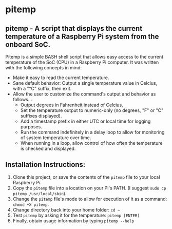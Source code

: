 # pitemp
pitemp - A script that displays the current temperature of a Raspberry Pi system from the onboard SoC.
---

Pitemp is a simple BASH shell script that allows easy access to the current temperature of the SoC (CPU) in a Raspberry Pi computer.  It was written with the following concepts in mind:

* Make it easy to read the current temperature.
* Sane default behavior: Output a single temperature value in Celcius, with a "°C" suffix, then exit.
* Allow the user to customize the command's output and behavior as follows...
  * Output degrees in Fahrenheit instead of Celcius.
  * Set the temperature output to numeric-only (no degrees, "F" or "C" suffixes displayed).
  * Add a timestamp prefix in either UTC or local time for logging purposes.
  * Run the command indefinitely in a delay loop to allow for monitoring of system temperature over time.
  * When running in a loop, allow control of how often the temperature is checked and displayed.

## Installation Instructions:

1. Clone this project, or save the contents of the `pitemp` file to your local Raspberry Pi.
2. Copy the `pitemp` file into a location on your Pi's PATH. (I suggest `sudo cp pitemp /usr/local/sbin`).
3. Change the `pitemp` file's mode to allow for execution of it as a command: `chmod +X pitemp`.
4. Change directory back into your home folder: `cd ~`
5. Test `pitemp` by asking it for the temperature: `pitemp [ENTER]`
6. Finally, obtain usage information by typing `pitemp --help`
